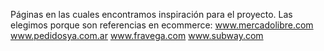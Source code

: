 Páginas en las cuales encontramos inspiración para el proyecto. Las elegimos porque son referencias en ecommerce:
www.mercadolibre.com
www.pedidosya.com.ar
www.fravega.com
www.subway.com

